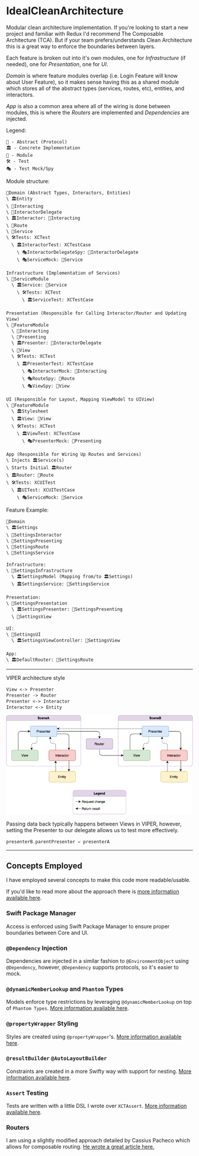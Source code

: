 # IdealCleanArchitecture

Modular clean architecture implementation. If you're looking to start a new project and familiar with Redux I'd recommend The Composable Architecture (TCA). But if your team prefers/understands Clean Architecture this is a great way to enforce the boundaries between layers.

Each feature is broken out into it's own modules, one for *Infrastructure* (if needed), one for *Presentation*, one for *UI*.

*Domain* is where feature modules overlap (i.e. Login Feature will know about User Feature), so it makes sense having this as a shared module which stores all of the abstract types (services, routes, etc), entities, and interactors.

*App* is also a common area where all of the wiring is done between modules, this is where the *Routers* are implemented and *Dependencies* are injected.

Legend:
```
💭 - Abstract (Protocol)
🏛️ - Concrete Implementation
🧰 - Module
🛠️ - Test
🎭 - Test Mock/Spy
```

Module structure:
```
🧰Domain (Abstract Types, Interactors, Entities)
\ 🏛️Entity
\ 💭Interacting
\ 💭InteractorDelegate
\ 🏛️Interactor: 💭Interacting
\ 💭Route
\ 💭Service
\ 🛠️Tests: XCTest
  \ 🏛️InteractorTest: XCTestCase
    \ 🎭InteractorDelegateSpy: 💭InteractorDelegate
    \ 🎭ServiceMock: 💭Service

Infrastructure (Implementation of Services)
\ 🧰ServiceModule
  \ 🏛️Service: 💭Service
    \ 🛠️Tests: XCTest
      \ 🏛️ServiceTest: XCTestCase

Presentation (Responsible for Calling Interactor/Router and Updating View)
\ 🧰FeatureModule
  \ 💭Interacting
  \ 💭Presenting
  \ 🏛️Presenter: 💭InteractorDelegate
  \ 💭View
  \ 🛠️Tests: XCTest
    \ 🏛️PresenterTest: XCTestCase
      \ 🎭InteractorMock: 💭Interacting
      \ 🎭RouteSpy: 💭Route
      \ 🎭ViewSpy: 💭View

UI (Responsible for Layout, Mapping ViewModel to UIView)
\ 🧰FeatureModule
  \ 🏛️Stylesheet
  \ 🏛️View: 💭View
  \ 🛠️Tests: XCTest
    \ 🏛️ViewTest: XCTestCase
      \ 🎭PresenterMock: 💭Presenting

App (Responsible for Wiring Up Routes and Services)
\ Injects 🏛️Service(s)
\ Starts Initial 🏛️Router
\ 🏛️Router: 💭Route
\ 🛠️Tests: XCUITest
  \ 🏛️UITest: XCUITestCase
    \ 🎭ServiceMock: 💭Service
```

Feature Example:
```
🧰Domain
\ 🏛️Settings
\ 💭SettingsInteractor
\ 💭SettingsPresenting
\ 💭SettingsRoute
\ 💭SettingsService

Infrastructure:
\ 🧰SettingsInfrastructure
  \ 🏛️SettingsModel (Mapping from/to 🏛️Settings)
  \ 🏛️SettingsService: 💭SettingsService

Presentation:
\ 🧰SettingsPresentation
  \ 🏛️SettingsPresenter: 💭SettingsPresenting
  \ 💭SettingsView

UI:
\ 🧰SettingsUI
  \ 🏛️SettingsViewController: 💭SettingsView

App:
\ 🏛️DefaultRouter: 💭SettingsRoute
```

---

VIPER architecture style
```
View <-> Presenter
Presenter -> Router
Presenter <-> Interactor
Interactor <-> Entity
```
![VIPER](viper.png)

Passing data back typically happens between Views in VIPER, however, setting the Presenter to our delegate allows us to test more effectively.

```swift
presenterB.parentPresenter = presenterA
```

---

## Concepts Employed

I have employed several concepts to make this code more readable/usable.

If you'd like to read more about the approach there is [more information available here](https://medium.com/@cjnevin/modular-viper-architecture-9a7cdb7475f8).

### Swift Package Manager

Access is enforced using Swift Package Manager to ensure proper boundaries between Core and UI.

### `@Dependency` Injection

Dependencies are injected in a similar fashion to `@EnvironmentObject` using `@Dependency`, however, `@Dependency` supports protocols, so it's easier to mock.

### `@dynamicMemberLookup` and `Phantom` Types

Models enforce type restrictions by leveraging `@dynamicMemberLookup` on top of `Phantom Types`. [More information available here](https://levelup.gitconnected.com/expressible-dynamic-phantom-types-513091b63f04).

### `@propertyWrapper` Styling

Styles are created using `@propertyWrapper`'s. [More information available here](https://medium.com/@cjnevin/view-styling-with-propertywrapper-92d8476e96a7).

### `@resultBuilder` `@AutoLayoutBuilder`

Constraints are created in a more Swifty way with support for nesting. [More information available here](https://betterprogramming.pub/autolayoutbuilder-294badac5015).

### `Assert` Testing

Tests are written with a little DSL I wrote over `XCTAssert`. [More information available here](https://betterprogramming.pub/assert-my-wrapper-framework-around-xctest-7d6bea2d05f9).

### Routers

I am using a slightly modified approach detailed by Cassius Pacheco which allows for composable routing. [He wrote a great article here.](https://cassiuspacheco.com/clean-simple-and-composable-routing-for-ios-apps)
